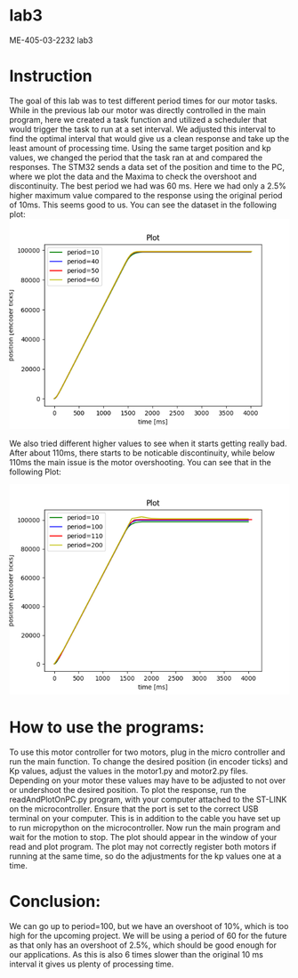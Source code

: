# lab3
ME-405-03-2232 lab3

# Instruction
The goal of this lab was to test different period times for our motor tasks. While in the previous lab our motor was directly controlled in the main program, here we created a task function and utilized a scheduler that would trigger the task to run at a set interval. We adjusted this interval to find the optimal interval that would give us a clean response and take up the least amount of processing time. Using the same target position and kp values, we changed the period that the task ran at and compared the responses. The STM32 sends a data set of the position and time to the PC, where we plot the data and the Maxima to check the overshoot and discontinuity. The best period we had was 60 ms. Here we had only a 2.5% higher maximum value compared to the response using the original period of 10ms. This seems good to us. You can see the dataset in the following plot:
![alt text](https://github.com/tobsenthomas2/lab3/blob/main/FigurePeriodsTill60.png)


We also tried different higher values to see when it starts getting really bad. After about 110ms, there starts to be noticable discontinuity, while below 110ms the main issue is the motor overshooting. You can see that in the following Plot:

![alt text](https://github.com/tobsenthomas2/lab3/blob/main/PlotPeriodsTill200.png)


# How to use the programs:

To use this motor controller for two motors, plug in the micro controller and run the main function. To change the desired position (in encoder ticks) and Kp values, adjust the values in the motor1.py and motor2.py files. Depending on your motor these values may have to be adjusted to not over or undershoot the desired position. To plot the response, run the readAndPlotOnPC.py program, with your computer attached to the ST-LINK on the microcontroller. Ensure that the port is set to the correct USB terminal on your computer. This is in addition to the cable you have set up to run micropython on the microcontroller. Now run the main program and wait for the motion to stop. The plot should appear in the window of your read and plot program. The plot may not correctly register both motors if running at the same time, so do the adjustments for the kp values one at a time.

# Conclusion:
We can go up to period=100, but we have an overshoot of 10%, which is too high for the upcoming project.
We will be using a period of 60 for the future as that only has an overshoot of 2.5%, which should be good enough for our applications. As this is also 6 times slower than the original 10 ms interval it gives us plenty of processing time.
